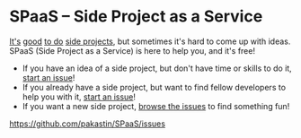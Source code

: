 # SPaaS – Side Project as a Service

[It's](https://medium.com/@gammons/the-life-changing-benefits-of-side-projects-5e2fe47a8961) [good](https://medium.com/who-what-why/how-side-projects-saved-our-startup-a83a80f3b3ae) [to do](http://tech.co/heres-benefits-side-project-2016-07) [side projects](http://lifehacker.com/why-creative-side-projects-are-good-for-you-1612792201), but sometimes it's hard to come up with ideas. SPaaS (Side Project as a Service) is here to help you, and it's free!

- If you have an idea of a side project, but don't have time or skills to do it, [start an issue](https://github.com/pakastin/SPaaS/issues)!
- If you already have a side project, but want to find fellow developers to help you with it, [start an issue](https://github.com/pakastin/SPaaS/issues)!
- If you want a new side project, [browse the issues](https://github.com/pakastin/SPaaS/issues) to find something fun!

https://github.com/pakastin/SPaaS/issues
